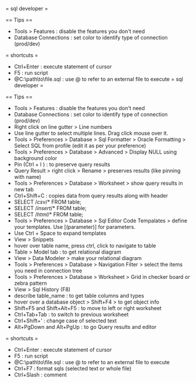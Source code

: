 = sql developer =

== Tips ==
* Tools > Features : disable the features you don't need
* Database Connections : set color to identify type of connection (prod/dev)

= shortcuts =
* Ctrl+Enter : execute statement of cursor
* F5 : run script
* @C:\path\to\file.sql : use @ to refer to an external file to execute
= sql developer =

== Tips ==
* Tools > Features : disable the features you don't need
* Database Connections : set color to identify type of connection (prod/dev)
* Right click on line gutter > Line numbers
* Use line gutter to select multiple lines. Drag click mouse over it.
* Tools > Preferences > Database > Sql Formatter > Oracle Formatting > Select SQL from profile (edit it as per your preference)
* Tools > Preferences > Database > Advanced > Display NULL using background color
* Pin (Ctrl + I ) : to preserve query results
* Query Result > right click > Rename > preserves results (like pinning with name)
* Tools > Preferences > Database > Worksheet > show query results in new tab
* Ctrl+Shift+C : copies data from query results along with header
* SELECT /*csv*/* FROM table;
* SELECT /*insert*/* FROM table;
* SELECT /*html*/* FROM table;
* Tools > Preferences > Database > Sql Editor Code Tempalates > define your templates. Use [(parameter)] for parameters.
* Use Ctrl + Space to expand templates
* View > Snippets
* hover over table name, press ctrl, click to navigate to table
* Table > Model tab : to get relational diagram
* View > Data Modeler >  make your relational diagram
* Tools > Preferences > Database > Navigation Filter > select the items you need in connection tree
* Tools > Preferences > Database > Worksheet > Grid in checker board or zebra pattern
* View > Sql History (F8)
* describe table_name : to get table columns and types
* hover over a database object > Shift+F4 > to get object info
* Shift+F5 and Shift+Alt+F5 : to move to left or right worksheet
* Ctrl+Tab+Tab : to switch to previous worksheet
* Ctrl+Shift+' : change case of selected text
* Alt+PgDown and Alt+PgUp : to go Query results and editor

= shortcuts =
* Ctrl+Enter : execute statement of cursor
* F5 : run script
* @C:\path\to\file.sql : use @ to refer to an external file to execute
* Ctrl+F7 : format sqls (selected text or whole file)
* Ctrl+Slash : comment
